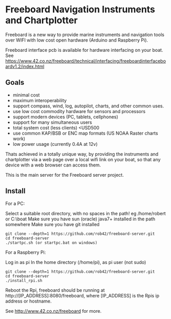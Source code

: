 Freeboard Navigation Instruments and Chartplotter
=================================================

Freeboard is a new way to provide marine instruments and navigation tools over WIFI with low cost open hardware (Arduino and Raspberry Pi).

Freeboard interface pcb is available for hardware interfacing on your boat. See https://www.42.co.nz/freeboard/technical/interfacing/freeboardinterfaceboardv1.2/index.html

Goals
-----

 * minimal cost
 * maximum interoperability
 * support compass, wind, log, autopilot, charts, and other common uses.
 * use low cost commodity hardware for sensors and processors
 * support modern devices (PC, tablets, cellphones)
 * support for many simultaneous users
 * total system cost (less clients) <USD500
 * use common KAP/BSB or ENC map formats (US NOAA Raster charts work)
 * low power usage (currently 0.4A at 12v)

Thats achieved in a totally unique way, by providing the instruments and chartplotter via a web page over a local wifi link on your boat, so that any device with a web browser can access them.

This is the main server for the Freeboard server project.  

Install
-------

For a PC:

Select a suitable root directory, with no spaces in the path! eg /home/robert or C:\boat
Make sure you have sun (oracle) java7+ installed in the path somewhere
Make sure you have git installed
```
git clone --depth=1 https://github.com/rob42/freeboard-server.git
cd freeboard-server
./startpc.sh (or startpc.bat on windows)
```
For a Raspberry Pi:

Log in as pi
In the home directory (/home/pi), as pi user (not sudo)
```
git clone --depth=1 https://github.com/rob42/freeboard-server.git
cd freeboard-server
./install_rpi.sh
```
Reboot the Rpi, freeboard should be running at http://[IP_ADDRESS]:8080/freeboard, where [IP_ADDRESS] is the Rpis ip address or hostname.

See http://www.42.co.nz/freeboard for more.